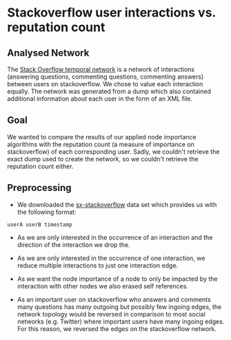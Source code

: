 # Stackoverflow user interactions vs. reputation count

## Analysed Network
The [Stack Overflow temporal network](https://snap.stanford.edu/data/sx-stackoverflow.html) is a network of interactions (answering questions, commenting questions, commenting answers) between users on stackoverflow. We chose to value each interaction equally. The network was generated from a dump which also contained additional information about each user in the form of an XML file.

## Goal

We wanted to compare the results of our applied node importance algorithms with the reputation count (a measure of importance on stackoverflow) of each corresponding user. Sadly, we couldn't retrieve the exact dump used to create the network, so we couldn't retrieve the reputation count either.

## Preprocessing

- We downloaded the [sx-stackoverflow](https://snap.stanford.edu/data/sx-stackoverflow.txt.gz) data set which provides us with the following format: 

```
userA userB timestamp
```
- As we are only interested in the occurrence of an interaction and the direction of the interaction we drop the.

- As we are only interested in the occurrence of one interaction, we reduce multiple interactions to just one interaction edge.

- As we want the node importance of a node to only be impacted by the interaction with other nodes we also erased self references.

- As an important user on stackoverflow who answers and comments many questions has many outgoing but possibly few ingoing edges, the network topology would be reversed in comparison to most social networks (e.g. Twitter) where important users have many ingoing edges. For this reason, we reversed the edges on the stackoverflow network.
